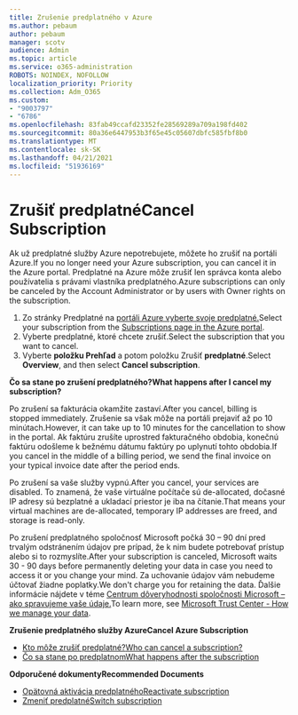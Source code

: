 ```yaml
---
title: Zrušenie predplatného v Azure
ms.author: pebaum
author: pebaum
manager: scotv
audience: Admin
ms.topic: article
ms.service: o365-administration
ROBOTS: NOINDEX, NOFOLLOW
localization_priority: Priority
ms.collection: Adm_O365
ms.custom:
- "9003797"
- "6786"
ms.openlocfilehash: 83fab49ccafd23352fe28569289a709a198fd402
ms.sourcegitcommit: 80a36e6447953b3f65e45c05607dbfc585fbf8b0
ms.translationtype: MT
ms.contentlocale: sk-SK
ms.lasthandoff: 04/21/2021
ms.locfileid: "51936169"
---
```

# <a name="cancel-subscription"></a><span data-ttu-id="dac93-102">Zrušiť predplatné</span><span class="sxs-lookup"><span data-stu-id="dac93-102">Cancel Subscription</span></span>

<span data-ttu-id="dac93-103">Ak už predplatné služby Azure nepotrebujete, môžete ho zrušiť na portáli Azure.</span><span class="sxs-lookup"><span data-stu-id="dac93-103">If you no longer need your Azure subscription, you can cancel it in the Azure portal.</span></span> <span data-ttu-id="dac93-104">Predplatné na Azure môže zrušiť len správca konta alebo používatelia s právami vlastníka predplatného.</span><span class="sxs-lookup"><span data-stu-id="dac93-104">Azure subscriptions can only be canceled by the Account Administrator or by users with Owner rights on the subscription.</span></span>

1. <span data-ttu-id="dac93-105">Zo stránky Predplatné na [portáli Azure vyberte svoje predplatné.](https://portal.azure.com/#blade/Microsoft_Azure_Billing/SubscriptionsBlade)</span><span class="sxs-lookup"><span data-stu-id="dac93-105">Select your subscription from the [Subscriptions page in the Azure portal](https://portal.azure.com/#blade/Microsoft_Azure_Billing/SubscriptionsBlade).</span></span>
2. <span data-ttu-id="dac93-106">Vyberte predplatné, ktoré chcete zrušiť.</span><span class="sxs-lookup"><span data-stu-id="dac93-106">Select the subscription that you want to cancel.</span></span>
3. <span data-ttu-id="dac93-107">Vyberte **položku Prehľad** a potom položku Zrušiť **predplatné**.</span><span class="sxs-lookup"><span data-stu-id="dac93-107">Select **Overview**, and then select **Cancel subscription**.</span></span>

<span data-ttu-id="dac93-108">**Čo sa stane po zrušení predplatného?**</span><span class="sxs-lookup"><span data-stu-id="dac93-108">**What happens after I cancel my subscription?**</span></span>

<span data-ttu-id="dac93-109">Po zrušení sa fakturácia okamžite zastaví.</span><span class="sxs-lookup"><span data-stu-id="dac93-109">After you cancel, billing is stopped immediately.</span></span> <span data-ttu-id="dac93-110">Zrušenie sa však môže na portáli prejaviť až po 10 minútach.</span><span class="sxs-lookup"><span data-stu-id="dac93-110">However, it can take up to 10 minutes for the cancellation to show in the portal.</span></span> <span data-ttu-id="dac93-111">Ak faktúru zrušíte uprostred fakturačného obdobia, konečnú faktúru odošleme k bežnému dátumu faktúry po uplynutí tohto obdobia.</span><span class="sxs-lookup"><span data-stu-id="dac93-111">If you cancel in the middle of a billing period, we send the final invoice on your typical invoice date after the period ends.</span></span>

<span data-ttu-id="dac93-112">Po zrušení sa vaše služby vypnú.</span><span class="sxs-lookup"><span data-stu-id="dac93-112">After you cancel, your services are disabled.</span></span> <span data-ttu-id="dac93-113">To znamená, že vaše virtuálne počítače sú de-allocated, dočasné IP adresy sú bezplatné a ukladací priestor je iba na čítanie.</span><span class="sxs-lookup"><span data-stu-id="dac93-113">That means your virtual machines are de-allocated, temporary IP addresses are freed, and storage is read-only.</span></span>

<span data-ttu-id="dac93-114">Po zrušení predplatného spoločnosť Microsoft počká 30 – 90 dní pred trvalým odstránením údajov pre prípad, že k nim budete potrebovať prístup alebo si to rozmyslíte.</span><span class="sxs-lookup"><span data-stu-id="dac93-114">After your subscription is canceled, Microsoft waits 30 - 90 days before permanently deleting your data in case you need to access it or you change your mind.</span></span> <span data-ttu-id="dac93-115">Za uchovanie údajov vám nebudeme účtovať žiadne poplatky.</span><span class="sxs-lookup"><span data-stu-id="dac93-115">We don't charge you for retaining the data.</span></span> <span data-ttu-id="dac93-116">Ďalšie informácie nájdete v téme [Centrum dôveryhodnosti spoločnosti Microsoft – ako spravujeme vaše údaje.](https://go.microsoft.com/fwLink/p/?LinkID=822930&clcid=0x409)</span><span class="sxs-lookup"><span data-stu-id="dac93-116">To learn more, see [Microsoft Trust Center - How we manage your data](https://go.microsoft.com/fwLink/p/?LinkID=822930&clcid=0x409).</span></span>

<span data-ttu-id="dac93-117">**Zrušenie predplatného služby Azure**</span><span class="sxs-lookup"><span data-stu-id="dac93-117">**Cancel Azure Subscription**</span></span>

- [<span data-ttu-id="dac93-118">Kto môže zrušiť predplatné?</span><span class="sxs-lookup"><span data-stu-id="dac93-118">Who can cancel a subscription?</span></span>](https://docs.microsoft.com/azure/billing/billing-how-to-cancel-azure-subscription?WT.mc_id=Portal-Microsoft_Azure_Support#who-can-cancel-a-subscription)
- [<span data-ttu-id="dac93-119">Čo sa stane po predplatnom</span><span class="sxs-lookup"><span data-stu-id="dac93-119">What happens after the subscription</span></span>](https://docs.microsoft.com/azure/billing/billing-how-to-cancel-azure-subscription?WT.mc_id=Portal-Microsoft_Azure_Support#what-happens-after-i-cancel-my-subscription)

<span data-ttu-id="dac93-120">**Odporučené dokumenty**</span><span class="sxs-lookup"><span data-stu-id="dac93-120">**Recommended Documents**</span></span>

- [<span data-ttu-id="dac93-121">Opätovná aktivácia predplatného</span><span class="sxs-lookup"><span data-stu-id="dac93-121">Reactivate subscription</span></span>](https://docs.microsoft.com/azure/billing/billing-how-to-cancel-azure-subscription?WT.mc_id=Portal-Microsoft_Azure_Support#reactivate-subscription)
- [<span data-ttu-id="dac93-122">Zmeniť predplatné</span><span class="sxs-lookup"><span data-stu-id="dac93-122">Switch subscription</span></span>](https://docs.microsoft.com/azure/billing/billing-how-to-switch-azure-offer?WT.mc_id=Portal-Microsoft_Azure_Support)